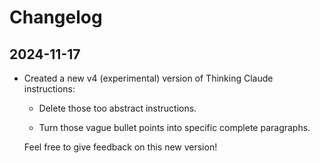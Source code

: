 # Changelog

## 2024-11-17

- Created a new v4 (experimental) version of Thinking Claude instructions:

    * Delete those too abstract instructions.

    * Turn those vague bullet points into specific complete paragraphs.

    Feel free to give feedback on this new version!